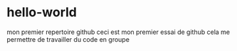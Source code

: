 # hello-world
mon premier repertoire github
ceci est mon premier essai de github cela me permettre de travailler du code en groupe
